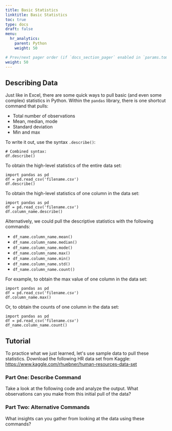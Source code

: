 ```yaml
---
title: Basic Statistics
linktitle: Basic Statistics
toc: true
type: docs
draft: false
menu:
  hr_analytics:
    parent: Python
    weight: 50

# Prev/next pager order (if `docs_section_pager` enabled in `params.toml`)
weight: 50
---
```


<!-- In this tutorial, I'll share how to pull basic and complex statistics from a data set: -->

<!-- ## NumPy Library

NumPy supports processing large sets of data as well as complex mathematical functions. -->

## Describing Data

Just like in Excel, there are some quick ways to pull basic (and even some complex) statistics in Python. Within the `pandas` library, there is one shortcut command that pulls:

* Total number of observations
* Mean, median, mode
* Standard deviation
* Min and max

To write it out, use the syntax `.describe()`:

```
# Combined syntax:
df.describe()
```

To obtain the high-level statistics of the entire data set:

```
import pandas as pd
df = pd.read_csv('filename.csv')
df.describe()
```

To obtain the high-level statistics of one column in the data set:

```
import pandas as pd
df = pd.read_csv('filename.csv')
df.column_name.describe()
```

Alternatively, we could pull the descriptive statistics with the following commands:

* `df_name.column_name.mean()`
* `df_name.column_name.median()`
* `df_name.column_name.mode()`
* `df_name.column_name.max()`
* `df_name.column_name.min()`
* `df_name.column_name.std()`
* `df_name.column_name.count()`

For example, to obtain the max value of one column in the data set:

```
import pandas as pd
df = pd.read_csv('filename.csv')
df.column_name.max()
```

Or, to obtain the counts of one column in the data set:

```
import pandas as pd
df = pd.read_csv('filename.csv')
df_name.column_name.count()
```
## Tutorial

To practice what we just learned, let's use sample data to pull these statistics. Download the following HR data set from Kaggle: https://www.kaggle.com/rhuebner/human-resources-data-set

### Part One: Describe Command

Take a look at the following code and analyze the output. What observations can you make from this initial pull of the data?

<script src="https://gist.github.com/mariahnorell/b3ca4768999f51c5064a3376a1c5051f.js"></script>

### Part Two: Alternative Commands

What insights can you gather from looking at the data using these commands?

<script src="https://gist.github.com/mariahnorell/d5b9b1f21dd876307698900bcafbb8a5.js"></script>
